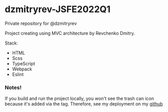 # dzmitryrev-JSFE2022Q1
Private repository for @dzmitryrev

Project creating using MVC architecture by Revchenko Dmitry.

Stack: 
- HTML
- Scss
- TypeScript 
- Webpack
- Eslint

### Notes!
If you build and run the project locally, you won't 
see the trash can icon because it's added via the <use></use> tag. 
Therefore, see my deployment on my [github](https://rolling-scopes-school.github.io/dzmitryrev-JSFE2022Q1/online-store/)


